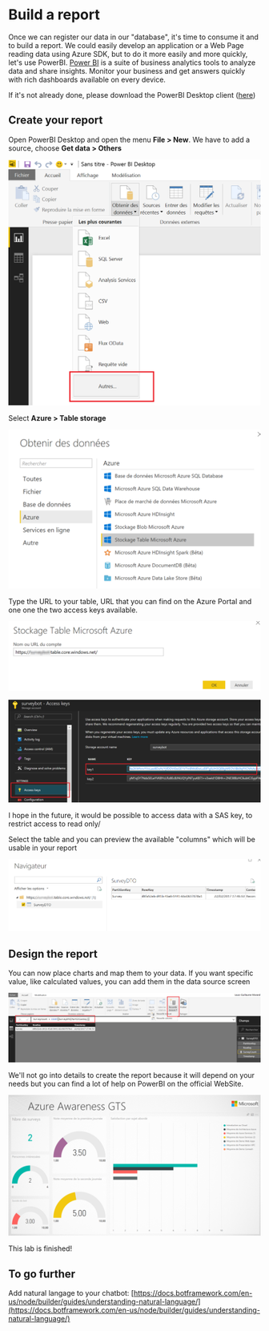 # Build a report

Once we can register our data in our "database", it's time to consume it and to build a report. We could easily develop an application or a Web Page reading data using Azure SDK, but to do it more easily and more quickly, let's use PowerBI.
[Power BI](https://powerbi.microsoft.com) is a suite of business analytics tools to analyze data and share insights. Monitor your business and get answers quickly with rich dashboards available on every device.

If it's not already done, please download the PowerBI Desktop client ([here](https://powerbi.microsoft.com/fr-fr/desktop))

## Create your report

Open PowerBI Desktop and open the menu **File > New**. We have to add a source, choose **Get data > Others**

![publish](botsurvey22.png)

Select **Azure > Table storage**

![publish](botsurvey23.png)

Type the URL to your table, URL that you can find on the Azure Portal and one one the two access keys available.

![publish](botsurvey25.png)

![publish](botsurvey26.png)

I hope in the future, it would be possible to access data with a SAS key, to restrict access to read only/

Select the table and you can preview the available "columns" which will be usable in your report

![publish](botsurvey27.png)

## Design the report

You can now place charts and map them to your data. If you want specific value, like calculated values, you can add them in the data source screen

![publish](botsurvey28.png)

We'll not go into details to create the report because it will depend on your needs but you can find a lot of help on PowerBI on the official WebSite.

![publish](botsurvey29.png)

This lab is finished!

## To go further

Add natural langage to your chatbot: [https://docs.botframework.com/en-us/node/builder/guides/understanding-natural-language/](https://docs.botframework.com/en-us/node/builder/guides/understanding-natural-language/)